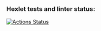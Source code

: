### Hexlet tests and linter status:
[![Actions Status](https://github.com/Shprovar/data-analytics-project-92/workflows/hexlet-check/badge.svg)](https://github.com/Shprovar/data-analytics-project-92/actions)